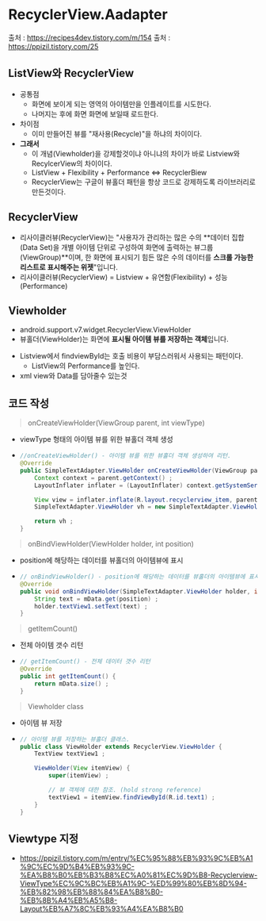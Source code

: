 RecyclerView.Aadapter
===
출처 : https://recipes4dev.tistory.com/m/154
출처 : <https://ppizil.tistory.com/25>

ListView와 RecyclerView
---
+ 공통점
  + 화면에 보이게 되는 영역의 아이템만을 인플레이트를 시도한다.
  + 나머지는 후에 화면 화면에 보일때 로드한다.
+ 차이점
  + 이미 만들어진 뷰를 "재사용(Recycle)"을 하냐의 차이이다.
+ **그래서**
  + 이 개념(Viewholder)을 강제할것이냐 아니냐의 차이가 바로 Listview와 RecylcerView의 차이이다.
  + ListView + Flexibility + Performance <=> RecyclerBiew
  + RecyclerView는 구글이 뷰홀더 패턴을 항상 코드로 강제하도록 라이브러리로 만든것이다.

RecyclerView
---
* 리사이클러뷰(RecyclerView)는 "사용자가 관리하는 많은 수의 **데이터 집합(Data Set)을 개별 아이템 단위로 구성하여 화면에 출력하는 뷰그룹(ViewGroup)**이며, 한 화면에 표시되기 힘든 많은 수의 데이터를 **스크롤 가능한 리스트로 표시해주는 위젯**"입니다.
* 리사이클러뷰(RecyclerView) = Listview + 유연함(Flexibility) + 성능(Performance)

Viewholder
---
* android.support.v7.widget.RecyclerView.ViewHolder
* 뷰홀더(ViewHolder)는 화면에 **표시될 아이템 뷰를 저장하는 객체**입니다.
+ Listview에서 findviewById는 호출 비용이 부담스러워서 사용되는 패턴이다.
  + ListView의 Performance를 높인다.
+ xml view와 Data를 담아줄수 있는것

코드 작성
---
> onCreateViewHolder(ViewGroup parent, int viewType)
* viewType 형태의 아이템 뷰를 위한 뷰홀더 객체 생성
* ```java
  //onCreateViewHolder() - 아이템 뷰를 위한 뷰홀더 객체 생성하여 리턴.
  @Override
  public SimpleTextAdapter.ViewHolder onCreateViewHolder(ViewGroup parent, int viewType) {
      Context context = parent.getContext() ;
      LayoutInflater inflater = (LayoutInflater) context.getSystemService(Context.LAYOUT_INFLATER_SERVICE) ;

      View view = inflater.inflate(R.layout.recyclerview_item, parent, false) ;
      SimpleTextAdapter.ViewHolder vh = new SimpleTextAdapter.ViewHolder(view) ;

      return vh ;
  }
> onBindViewHolder(ViewHolder holder, int position)
* position에 해당하는 데이터를 뷰홀더의 아이템뷰에 표시
* ```java
  // onBindViewHolder() - position에 해당하는 데이터를 뷰홀더의 아이템뷰에 표시.
  @Override
  public void onBindViewHolder(SimpleTextAdapter.ViewHolder holder, int position) {
      String text = mData.get(position) ;
      holder.textView1.setText(text) ;
  }
> getItemCount()
* 전체 아이템 갯수 리턴
* ```java
  // getItemCount() - 전체 데이터 갯수 리턴
  @Override
  public int getItemCount() {
      return mData.size() ;
  }
> Viewholder class
* 아이템 뷰 저장
* ```java
  // 아이템 뷰를 저장하는 뷰홀더 클래스.
  public class ViewHolder extends RecyclerView.ViewHolder {
      TextView textView1 ;

      ViewHolder(View itemView) {
          super(itemView) ;

          // 뷰 객체에 대한 참조. (hold strong reference)
          textView1 = itemView.findViewById(R.id.text1) ;
      }
  }

Viewtype 지정
---
* https://ppizil.tistory.com/m/entry/%EC%95%88%EB%93%9C%EB%A1%9C%EC%9D%B4%EB%93%9C-%EA%B8%B0%EB%B3%B8%EC%A0%81%EC%9D%B8-Recyclerview-ViewType%EC%9C%BC%EB%A1%9C-%ED%99%80%EB%8D%94-%EB%82%98%EB%88%84%EA%B8%B0-%EB%8B%A4%EB%A5%B8-Layout%EB%A7%8C%EB%93%A4%EA%B8%B0
